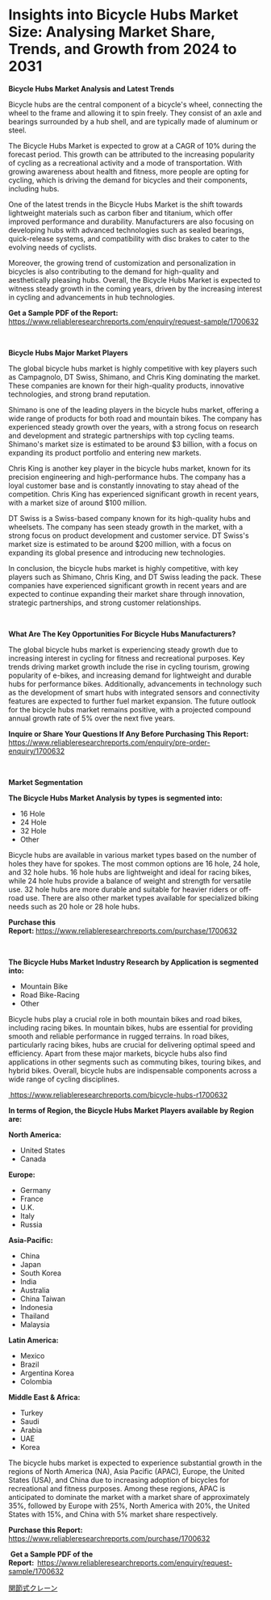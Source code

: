 <p><h1>Insights into Bicycle Hubs Market Size: Analysing Market Share, Trends, and Growth from 2024 to 2031</h1></p><p><strong>Bicycle Hubs Market Analysis and Latest Trends</strong></p>
<p><p>Bicycle hubs are the central component of a bicycle's wheel, connecting the wheel to the frame and allowing it to spin freely. They consist of an axle and bearings surrounded by a hub shell, and are typically made of aluminum or steel.</p><p>The Bicycle Hubs Market is expected to grow at a CAGR of 10% during the forecast period. This growth can be attributed to the increasing popularity of cycling as a recreational activity and a mode of transportation. With growing awareness about health and fitness, more people are opting for cycling, which is driving the demand for bicycles and their components, including hubs.</p><p>One of the latest trends in the Bicycle Hubs Market is the shift towards lightweight materials such as carbon fiber and titanium, which offer improved performance and durability. Manufacturers are also focusing on developing hubs with advanced technologies such as sealed bearings, quick-release systems, and compatibility with disc brakes to cater to the evolving needs of cyclists.</p><p>Moreover, the growing trend of customization and personalization in bicycles is also contributing to the demand for high-quality and aesthetically pleasing hubs. Overall, the Bicycle Hubs Market is expected to witness steady growth in the coming years, driven by the increasing interest in cycling and advancements in hub technologies.</p></p>
<p><strong>Get a Sample PDF of the Report:&nbsp;</strong> <a href="https://www.reliableresearchreports.com/enquiry/request-sample/1700632">https://www.reliableresearchreports.com/enquiry/request-sample/1700632</a></p>
<p>&nbsp;</p>
<p><strong>Bicycle Hubs Major Market Players</strong></p>
<p><p>The global bicycle hubs market is highly competitive with key players such as Campagnolo, DT Swiss, Shimano, and Chris King dominating the market. These companies are known for their high-quality products, innovative technologies, and strong brand reputation.</p><p>Shimano is one of the leading players in the bicycle hubs market, offering a wide range of products for both road and mountain bikes. The company has experienced steady growth over the years, with a strong focus on research and development and strategic partnerships with top cycling teams. Shimano's market size is estimated to be around $3 billion, with a focus on expanding its product portfolio and entering new markets.</p><p>Chris King is another key player in the bicycle hubs market, known for its precision engineering and high-performance hubs. The company has a loyal customer base and is constantly innovating to stay ahead of the competition. Chris King has experienced significant growth in recent years, with a market size of around $100 million.</p><p>DT Swiss is a Swiss-based company known for its high-quality hubs and wheelsets. The company has seen steady growth in the market, with a strong focus on product development and customer service. DT Swiss's market size is estimated to be around $200 million, with a focus on expanding its global presence and introducing new technologies.</p><p>In conclusion, the bicycle hubs market is highly competitive, with key players such as Shimano, Chris King, and DT Swiss leading the pack. These companies have experienced significant growth in recent years and are expected to continue expanding their market share through innovation, strategic partnerships, and strong customer relationships.</p></p>
<p>&nbsp;</p>
<p><strong>What Are The Key Opportunities For Bicycle Hubs Manufacturers?</strong></p>
<p><p>The global bicycle hubs market is experiencing steady growth due to increasing interest in cycling for fitness and recreational purposes. Key trends driving market growth include the rise in cycling tourism, growing popularity of e-bikes, and increasing demand for lightweight and durable hubs for performance bikes. Additionally, advancements in technology such as the development of smart hubs with integrated sensors and connectivity features are expected to further fuel market expansion. The future outlook for the bicycle hubs market remains positive, with a projected compound annual growth rate of 5% over the next five years.</p></p>
<p><strong>Inquire or Share Your Questions If Any Before Purchasing This Report:</strong> <a href="https://www.reliableresearchreports.com/enquiry/pre-order-enquiry/1700632">https://www.reliableresearchreports.com/enquiry/pre-order-enquiry/1700632</a></p>
<p>&nbsp;</p>
<p><strong>Market Segmentation</strong></p>
<p><strong>The Bicycle Hubs Market Analysis by types is segmented into:</strong></p>
<p><ul><li>16 Hole</li><li>24 Hole</li><li>32 Hole</li><li>Other</li></ul></p>
<p><p>Bicycle hubs are available in various market types based on the number of holes they have for spokes. The most common options are 16 hole, 24 hole, and 32 hole hubs. 16 hole hubs are lightweight and ideal for racing bikes, while 24 hole hubs provide a balance of weight and strength for versatile use. 32 hole hubs are more durable and suitable for heavier riders or off-road use. There are also other market types available for specialized biking needs such as 20 hole or 28 hole hubs.</p></p>
<p><strong>Purchase this Report:&nbsp;</strong><a href="https://www.reliableresearchreports.com/purchase/1700632">https://www.reliableresearchreports.com/purchase/1700632</a></p>
<p>&nbsp;</p>
<p><strong>The Bicycle Hubs Market Industry Research by Application is segmented into:</strong></p>
<p><ul><li>Mountain Bike</li><li>Road Bike-Racing</li><li>Other</li></ul></p>
<p><p>Bicycle hubs play a crucial role in both mountain bikes and road bikes, including racing bikes. In mountain bikes, hubs are essential for providing smooth and reliable performance in rugged terrains. In road bikes, particularly racing bikes, hubs are crucial for delivering optimal speed and efficiency. Apart from these major markets, bicycle hubs also find applications in other segments such as commuting bikes, touring bikes, and hybrid bikes. Overall, bicycle hubs are indispensable components across a wide range of cycling disciplines.</p></p>
<p><a href="https://www.reliableresearchreports.com/bicycle-hubs-r1700632">&nbsp;https://www.reliableresearchreports.com/bicycle-hubs-r1700632</a></p>
<p><strong>In terms of Region, the Bicycle Hubs Market Players available by Region are:</strong></p>
<p>
    <p> <strong> North America: </strong>
        <ul>
            <li>United States</li>
            <li>Canada</li>
        </ul>
        </p> 
    <p> <strong> Europe: </strong>
        <ul>
            <li>Germany</li>
            <li>France</li>
            <li>U.K.</li>
            <li>Italy</li>
            <li>Russia</li>
        </ul>
        </p> 
    <p> <strong> Asia-Pacific: </strong>
        <ul>
            <li>China</li>
            <li>Japan</li>
            <li>South Korea</li>
            <li>India</li>
            <li>Australia</li>
            <li>China Taiwan</li>
            <li>Indonesia</li>
            <li>Thailand</li>
            <li>Malaysia</li>
        </ul>
        </p> 
    <p> <strong> Latin America: </strong>
        <ul>
            <li>Mexico</li>
            <li>Brazil</li>
            <li>Argentina Korea</li>
            <li>Colombia</li>
        </ul>
        </p> 
    <p> <strong> Middle East & Africa: </strong>
        <ul>
            <li>Turkey</li>
            <li>Saudi</li>
            <li>Arabia</li>
            <li>UAE</li>
            <li>Korea</li>
        </ul>
    </p>
    </p>
<p><p>The bicycle hubs market is expected to experience substantial growth in the regions of North America (NA), Asia Pacific (APAC), Europe, the United States (USA), and China due to increasing adoption of bicycles for recreational and fitness purposes. Among these regions, APAC is anticipated to dominate the market with a market share of approximately 35%, followed by Europe with 25%, North America with 20%, the United States with 15%, and China with 5% market share respectively.</p></p>
<p><strong>Purchase this Report: </strong><a href="https://www.reliableresearchreports.com/purchase/1700632">https://www.reliableresearchreports.com/purchase/1700632</a></p>
<p>&nbsp;<strong>Get a Sample PDF of the Report:&nbsp;&nbsp;</strong><a href="https://www.reliableresearchreports.com/enquiry/request-sample/1700632">https://www.reliableresearchreports.com/enquiry/request-sample/1700632</a></p>
<p><strong></strong></p>
<p><p><a href="https://github.com/Sophiaard2003/Market-Research-Report-List-1/blob/main/414048936908.md">関節式クレーン</a></p></p>
